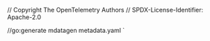 // Copyright The OpenTelemetry Authors
// SPDX-License-Identifier: Apache-2.0

//go:generate mdatagen metadata.yaml
`